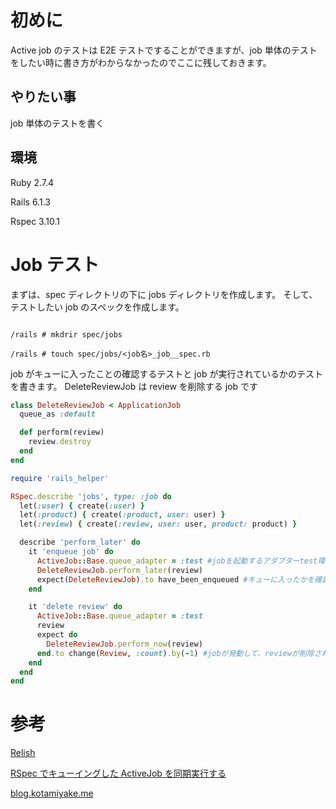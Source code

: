 <!--
title:【Rails】Active Jobのテストの書き方
tags: Rails,Rspec,Active Job,system_spec
-->

# 初めに

Active job のテストは E2E テストですることができますが、job 単体のテストをしたい時に書き方がわからなかったのでここに残しておきます。

## やりたい事

job 単体のテストを書く

## 環境

Ruby 2.7.4

Rails 6.1.3

Rspec 3.10.1

# Job テスト

まずは、spec ディレクトリの下に jobs ディレクトリを作成します。
そして、テストしたい job のスペックを作成します。

```console:コンソール

/rails # mkdrir spec/jobs

/rails # touch spec/jobs/<job名>_job__spec.rb

```

job がキューに入ったことの確認するテストと job が実行されているかのテストを書きます。
DeleteReviewJob は review を削除する job です

```ruby:rails/app/jobs/delete_review_job.rb
class DeleteReviewJob < ApplicationJob
  queue_as :default

  def perform(review)
    review.destroy
  end
end

```

```ruby:rails/spec/jobs/job名_job_spec.rb
require 'rails_helper'

RSpec.describe 'jobs', type: :job do
  let(:user) { create(:user) }
  let(:product) { create(:product, user: user) }
  let(:review) { create(:review, user: user, product: product) }

  describe 'perform_later' do
    it 'enqueue job' do
      ActiveJob::Base.queue_adapter = :test #jobを起動するアダプターtest環境ではtestにしておく
      DeleteReviewJob.perform_later(review)
      expect(DeleteReviewJob).to have_been_enqueued #キューに入ったかを確認する
    end

    it 'delete review' do
      ActiveJob::Base.queue_adapter = :test
      review
      expect do
        DeleteReviewJob.perform_now(review)
      end.to change(Review, :count).by(-1) #jobが発動して、reviewが削除されたかを確認している
    end
  end
end

```

# 参考

[Relish](https://relishapp.com/rspec/rspec-rails/docs/job-specs/job-spec)

[RSpec でキューイングした ActiveJob を同期実行する](https://qiita.com/upinetree/items/41a2a8fe9e1dd7c291ab)

[blog.kotamiyake.me](https://blog.kotamiyake.me/tech/rails-activejob-rspec-tips/)

